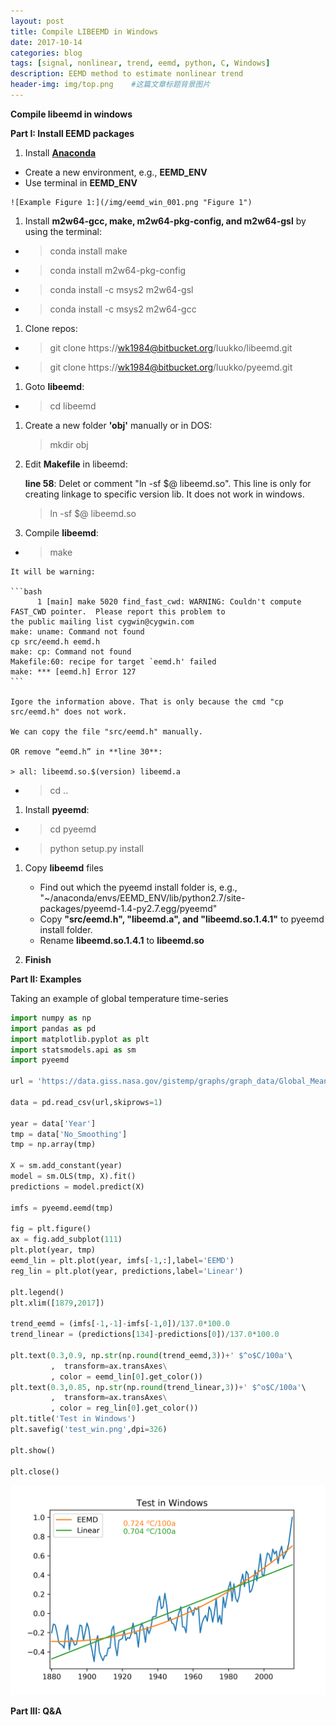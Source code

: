 ```yaml
---
layout: post
title: Compile LIBEEMD in Windows 
date: 2017-10-14
categories: blog
tags: [signal, nonlinear, trend, eemd, python, C, Windows]
description: EEMD method to estimate nonlinear trend
header-img: img/top.png    #这篇文章标题背景图片
---
```


**Compile libeemd in windows**

**Part I: Install EEMD packages**

1. Install [**Anaconda**](https://www.anaconda.com/download/)
 *    Create a new environment, e.g., **EEMD_ENV**
 *    Use terminal in **EEMD_ENV**

	![Example Figure 1:](/img/eemd_win_001.png "Figure 1")

1. Install **m2w64-gcc, make, m2w64-pkg-config, and m2w64-gsl** by using the terminal:
 *    > conda install make
 *    > conda install m2w64-pkg-config
 *    > conda install -c msys2 m2w64-gsl
 *    > conda install -c msys2 m2w64-gcc
1. Clone repos:
 *    >  git clone https://wk1984@bitbucket.org/luukko/libeemd.git
 *    >  git clone https://wk1984@bitbucket.org/luukko/pyeemd.git
    
1. Goto **libeemd**:
 *    > cd libeemd

1. Create a new folder **'obj'** manually or in DOS:
    > mkdir obj

1. Edit **Makefile** in libeemd:

	**line 58**: Delet or comment "ln -sf $@ libeemd.so". This line is only for creating linkage to specific version lib. It does not work in windows.
	> ln -sf $@ libeemd.so

1. Compile **libeemd**:

 *    > make

	It will be warning:

    ```bash
          1 [main] make 5020 find_fast_cwd: WARNING: Couldn't compute FAST_CWD pointer.  Please report this problem to
    the public mailing list cygwin@cygwin.com
    make: uname: Command not found
    cp src/eemd.h eemd.h
    make: cp: Command not found
    Makefile:60: recipe for target `eemd.h' failed
    make: *** [eemd.h] Error 127
    ```

    Igore the information above. That is only because the cmd "cp src/eemd.h" does not work.

    We can copy the file "src/eemd.h" manually.
    
    OR remove “eemd.h” in **line 30**:
    
    > all: libeemd.so.$(version) libeemd.a
    

 *    > cd ..

1. Install **pyeemd**:
 *    > cd pyeemd
 *    > python setup.py install
 
1. Copy **libeemd** files 
   * Find out which the pyeemd install folder is, e.g., "~/anaconda/envs/EEMD_ENV/lib/python2.7/site-packages/pyeemd-1.4-py2.7.egg/pyeemd"
   * Copy **"src/eemd.h", "libeemd.a", and "libeemd.so.1.4.1"** to pyeemd install folder.
   * Rename **libeemd.so.1.4.1** to **libeemd.so**

1. **Finish** 
 
**Part II: Examples**

Taking an example of global temperature time-series

```python
import numpy as np
import pandas as pd
import matplotlib.pyplot as plt
import statsmodels.api as sm
import pyeemd

url = 'https://data.giss.nasa.gov/gistemp/graphs/graph_data/Global_Mean_Estimates_based_on_Land_and_Ocean_Data/graph.csv';

data = pd.read_csv(url,skiprows=1)

year = data['Year']
tmp = data['No_Smoothing']
tmp = np.array(tmp)

X = sm.add_constant(year)
model = sm.OLS(tmp, X).fit()
predictions = model.predict(X)

imfs = pyeemd.eemd(tmp)

fig = plt.figure() 
ax = fig.add_subplot(111)
plt.plot(year, tmp)
eemd_lin = plt.plot(year, imfs[-1,:],label='EEMD')
reg_lin = plt.plot(year, predictions,label='Linear')

plt.legend()
plt.xlim([1879,2017])

trend_eemd = (imfs[-1,-1]-imfs[-1,0])/137.0*100.0
trend_linear = (predictions[134]-predictions[0])/137.0*100.0

plt.text(0.3,0.9, np.str(np.round(trend_eemd,3))+' $^o$C/100a'\
         ,  transform=ax.transAxes\
         , color = eemd_lin[0].get_color())
plt.text(0.3,0.85, np.str(np.round(trend_linear,3))+' $^o$C/100a'\
         ,  transform=ax.transAxes\
         , color = reg_lin[0].get_color())
plt.title('Test in Windows')
plt.savefig('test_win.png',dpi=326)

plt.show()

plt.close()
```
![Example Figure:](/img/test_win.png "Global Temperature")


**Part III: Q&A**